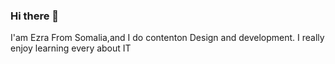 ### Hi there 👋

I'am Ezra From Somalia,and I do contenton Design and development. I really enjoy learning every about IT
